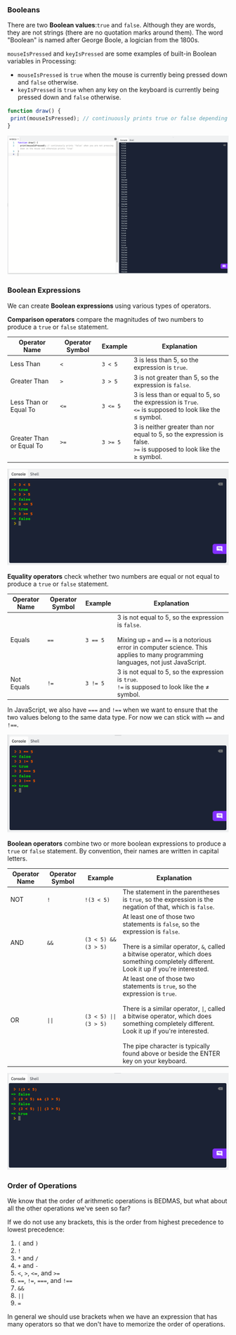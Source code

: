 ### Booleans

There are two **Boolean values**:`true` and `false`. Although they are words, they are not strings (there are no quotation marks around them). The word "Boolean" is named after George Boole, a logician from the 1800s. 

 `mouseIsPressed` and `keyIsPressed` are some examples of built-in Boolean variables in Processing:

*  `mouseIsPressed` is `true` when the mouse is currently being pressed down and `false` otherwise.
*  `keyIsPressed` is `true` when any key on the keyboard is currently being pressed down and `false` otherwise.

```js
function draw() {
 print(mouseIsPressed); // continuously prints true or false depending on whether the mouse is being pressing down
}
```
![](../../Images/Boolean.png)

### Boolean Expressions

We can create **Boolean expressions** using various types of operators.

**Comparison operators** compare the magnitudes of two numbers to produce a `true` or `false` statement.

| Operator Name | Operator Symbol | Example| Explanation |
| --- | --- | --- | --- |
| Less Than | `<` | `3 < 5` | 3 is less than 5, so the expression is `true`. |
| Greater Than | `>` | `3 > 5 ` | 3 is not greater than 5, so the expression is `false`. |
| Less Than or Equal To | `<=` | `3 <= 5` | 3 is less than or equal to 5, so the expression is `True`.<br /> `<=` is supposed to look like the ≤ symbol. |
| Greater Than or Equal To | `>=` | `3 >= 5` | 3 is neither greater than nor equal to 5, so the expression is false.<br />`>=` is supposed to look like the ≥ symbol. |

![](../../Images/Comparison_Operator.png)

**Equality operators** check whether two numbers are equal or not equal to produce a `true` or `false` statement.

| Operator Name | Operator Symbol | Example | Explanation |
| --- | --- | --- | --- |
| Equals | `==` | `3 == 5 ` | 3 is not equal to 5, so the expression is `false`.<br/></br>Mixing up `=` and `==` is a notorious error in computer science. This applies to many programming languages, not just JavaScript. |
| Not Equals | `!=` | `3 != 5` | 3 is not equal to 5, so the expression is `true`.<br />`!=` is supposed to look like the ≠ symbol. |

In JavaScript, we also have `===` and `!==` when we want to ensure that the two values belong to the same data type. For now we can stick with `==` and `!==`.

![](../../Images/Equality_Operator.png)

**Boolean operators** combine two or more boolean expressions to produce a `true` or `false` statement. By convention, their names are written in capital letters.

| Operator Name | Operator Symbol | Example | Explanation |
| --- | --- | --- | --- |
| NOT | `!` | `!(3 < 5) ` | The statement in the parentheses is `true`, so the expression is the negation of that, which is `false`. |
| AND | `&&` | `(3 < 5) && (3 > 5)` | At least one of those two statements is `false`, so the expression is `false`.<br/></br>There is a similar operator, `&`, called a bitwise operator, which does something completely different. Look it up if you're interested. |
| OR | `\|\|` | `(3 < 5) \|\|(3 > 5)` | At least one of those two statements is `true`, so the expression is `true`.<br></br>There is a similar operator, `\|`, called a bitwise operator, which does something completely different. Look it up if you're interested.<br></br>The pipe character is typically found above or beside the ENTER key on your keyboard. |

![](../../Images/Boolean_Operator.png)

### Order of Operations

We know that the order of arithmetic operations is BEDMAS, but what about all the other operations we've seen so far?

If we do not use any brackets, this is the order from highest precedence to lowest precedence:

1. `(` and `)`
2. `!`
4. `*` and `/`
5. `+` and `-`
6. `<`, `>`, `<=`, and `>=`
7. `==`, `!=`, `===`, and `!==`
8. `&&`
9. `||`
10. `=`

In general we should use brackets when we have an expression that has many operators so that we don't have to memorize the order of operations. 
